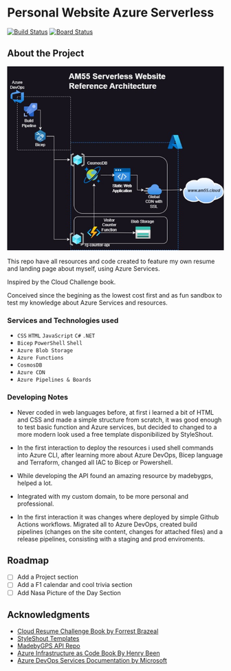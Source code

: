 # Personal Website Azure Serverless
[![Build Status](https://dev.azure.com/am55/AM55%20Portfolio%20Website/_apis/build/status%2FBuild%20CV%20Artifact?branchName=master)](https://dev.azure.com/am55/AM55%20Portfolio%20Website/_build/latest?definitionId=21&branchName=master) [![Board Status](https://dev.azure.com/am55/f6afe483-c7f3-4cc4-b527-5a0fcac82c01/721abf1c-c98b-49bd-9b78-a12b3dfb840d/_apis/work/boardbadge/54f8307a-40e5-41a1-a0cb-682439adae04?columnOptions=1)](https://dev.azure.com/am55/f6afe483-c7f3-4cc4-b527-5a0fcac82c01/_boards/board/t/721abf1c-c98b-49bd-9b78-a12b3dfb840d/Issues/)
    
## About the Project

![image](misc/web-diagram.jpg)
    
This repo have all resources and code created to feature my own resume and landing page about myself, using Azure Services.

Inspired by the Cloud Challenge book.

Conceived since the begining as the lowest cost first and as fun sandbox to test my knowledge about Azure Services and resources.

### Services and Technologies used

* ``CSS`` ``HTML`` ``JavaScript`` ``C#`` ``.NET``
* ``Bicep`` ``PowerShell`` ``Shell``
* ``Azure Blob Storage``
* ``Azure Functions``
* ``CosmosDB``
* ``Azure CDN``
* ``Azure Pipelines & Boards``


### Developing Notes

- Never coded in web languages before, at first i learned a bit of HTML and CSS and made a simple structure from scratch, it was good enough to test basic function and Azure services, but decided to changed to a more modern look used a free template disponibilized by StyleShout.

- In the first interaction to deploy the resources i used shell commands into Azure CLI, after learning more about Azure DevOps, Bicep language and Terraform, changed all IAC to Bicep or Powershell. 

- While developing the API found an amazing resource by madebygps, helped a lot.

- Integrated with my custom domain, to be more personal and professional.

- In the first interaction it was changes where deployed by simple Github Actions workflows. Migrated all to Azure DevOps, created build pipelines (changes on the site content, changes for attached files) and a release pipelines, consisting with a staging and prod enviroments.


<!-- ROADMAP -->
## Roadmap
- [ ] Add a Project section
- [  ] Add a F1 calendar and cool trivia section
- [  ] Add Nasa Picture of the Day Section
    
## Acknowledgments
- [Cloud Resume Challenge Book by Forrest Brazeal](https://cloudresumechallenge.dev/book/)
- [StyleShout Templates](https://styleshout.com/)
- [MadebyGPS API Repo](https://github.com/madebygps/serverless-resume-api)
- [Azure Infrastructure as Code Book By Henry Been](https://www.manning.com/books/azure-infrastructure-as-code)
- [Azure DevOps Services Documentation by Microsoft](https://learn.microsoft.com/en-us/azure/devops/user-guide/what-is-azure-devops?view=azure-devops)